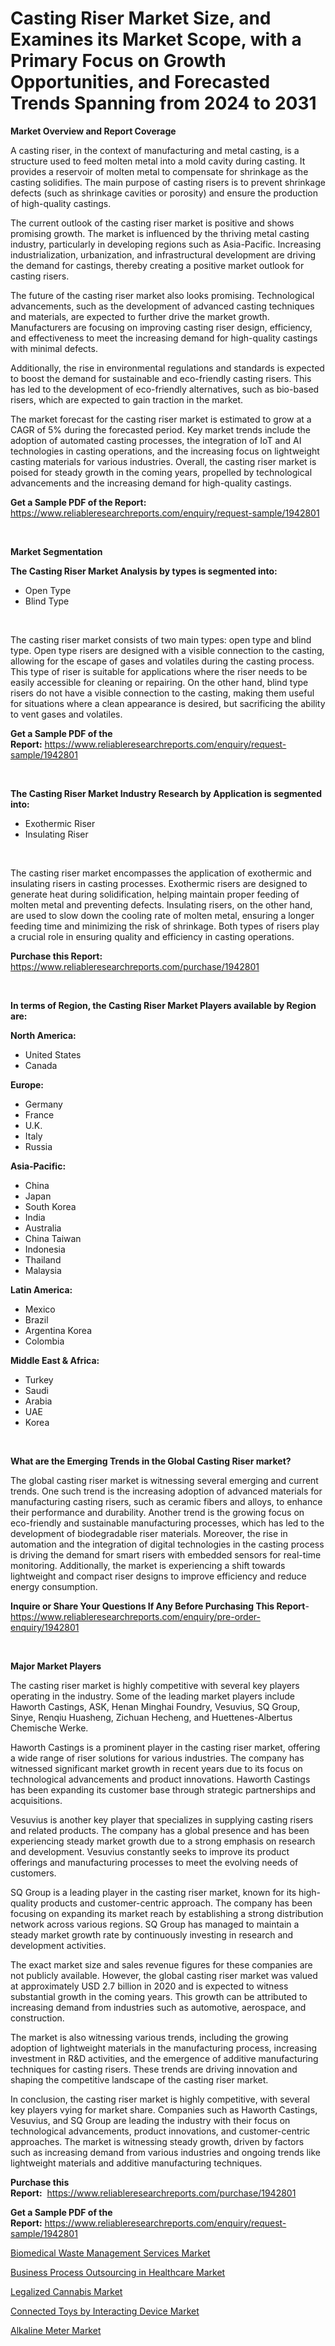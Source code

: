 <p><h1>Casting Riser Market Size, and Examines its Market Scope, with a Primary Focus on Growth Opportunities, and Forecasted Trends Spanning from 2024 to 2031</h1></p><p><strong>Market Overview and Report Coverage</strong></p>
<p><p>A casting riser, in the context of manufacturing and metal casting, is a structure used to feed molten metal into a mold cavity during casting. It provides a reservoir of molten metal to compensate for shrinkage as the casting solidifies. The main purpose of casting risers is to prevent shrinkage defects (such as shrinkage cavities or porosity) and ensure the production of high-quality castings.</p><p>The current outlook of the casting riser market is positive and shows promising growth. The market is influenced by the thriving metal casting industry, particularly in developing regions such as Asia-Pacific. Increasing industrialization, urbanization, and infrastructural development are driving the demand for castings, thereby creating a positive market outlook for casting risers.</p><p>The future of the casting riser market also looks promising. Technological advancements, such as the development of advanced casting techniques and materials, are expected to further drive the market growth. Manufacturers are focusing on improving casting riser design, efficiency, and effectiveness to meet the increasing demand for high-quality castings with minimal defects.</p><p>Additionally, the rise in environmental regulations and standards is expected to boost the demand for sustainable and eco-friendly casting risers. This has led to the development of eco-friendly alternatives, such as bio-based risers, which are expected to gain traction in the market.</p><p>The market forecast for the casting riser market is estimated to grow at a CAGR of 5% during the forecasted period. Key market trends include the adoption of automated casting processes, the integration of IoT and AI technologies in casting operations, and the increasing focus on lightweight casting materials for various industries. Overall, the casting riser market is poised for steady growth in the coming years, propelled by technological advancements and the increasing demand for high-quality castings.</p></p>
<p><strong>Get a Sample PDF of the Report:</strong> <a href="https://www.reliableresearchreports.com/enquiry/request-sample/1942801">https://www.reliableresearchreports.com/enquiry/request-sample/1942801</a></p>
<p>&nbsp;</p>
<p><strong>Market Segmentation</strong></p>
<p><strong>The Casting Riser Market Analysis by types is segmented into:</strong></p>
<p><ul><li>Open Type</li><li>Blind Type</li></ul></p>
<p>&nbsp;</p>
<p><p>The casting riser market consists of two main types: open type and blind type. Open type risers are designed with a visible connection to the casting, allowing for the escape of gases and volatiles during the casting process. This type of riser is suitable for applications where the riser needs to be easily accessible for cleaning or repairing. On the other hand, blind type risers do not have a visible connection to the casting, making them useful for situations where a clean appearance is desired, but sacrificing the ability to vent gases and volatiles.</p></p>
<p><strong>Get a Sample PDF of the Report:</strong>&nbsp;<a href="https://www.reliableresearchreports.com/enquiry/request-sample/1942801">https://www.reliableresearchreports.com/enquiry/request-sample/1942801</a></p>
<p>&nbsp;</p>
<p><strong>The Casting Riser Market Industry Research by Application is segmented into:</strong></p>
<p><ul><li>Exothermic Riser</li><li>Insulating Riser</li></ul></p>
<p>&nbsp;</p>
<p><p>The casting riser market encompasses the application of exothermic and insulating risers in casting processes. Exothermic risers are designed to generate heat during solidification, helping maintain proper feeding of molten metal and preventing defects. Insulating risers, on the other hand, are used to slow down the cooling rate of molten metal, ensuring a longer feeding time and minimizing the risk of shrinkage. Both types of risers play a crucial role in ensuring quality and efficiency in casting operations.</p></p>
<p><strong>Purchase this Report:</strong>&nbsp; <a href="https://www.reliableresearchreports.com/purchase/1942801">https://www.reliableresearchreports.com/purchase/1942801</a></p>
<p>&nbsp;</p>
<p><strong>In terms of Region, the Casting Riser Market Players available by Region are:</strong></p>
<p>
    <p> <strong> North America: </strong>
        <ul>
            <li>United States</li>
            <li>Canada</li>
        </ul>
        </p> 
    <p> <strong> Europe: </strong>
        <ul>
            <li>Germany</li>
            <li>France</li>
            <li>U.K.</li>
            <li>Italy</li>
            <li>Russia</li>
        </ul>
        </p> 
    <p> <strong> Asia-Pacific: </strong>
        <ul>
            <li>China</li>
            <li>Japan</li>
            <li>South Korea</li>
            <li>India</li>
            <li>Australia</li>
            <li>China Taiwan</li>
            <li>Indonesia</li>
            <li>Thailand</li>
            <li>Malaysia</li>
        </ul>
        </p> 
    <p> <strong> Latin America: </strong>
        <ul>
            <li>Mexico</li>
            <li>Brazil</li>
            <li>Argentina Korea</li>
            <li>Colombia</li>
        </ul>
        </p> 
    <p> <strong> Middle East & Africa: </strong>
        <ul>
            <li>Turkey</li>
            <li>Saudi</li>
            <li>Arabia</li>
            <li>UAE</li>
            <li>Korea</li>
        </ul>
    </p>
    </p>
<p>&nbsp;</p>
<p><strong>What are the Emerging Trends in the Global Casting Riser market?</strong></p>
<p><p>The global casting riser market is witnessing several emerging and current trends. One such trend is the increasing adoption of advanced materials for manufacturing casting risers, such as ceramic fibers and alloys, to enhance their performance and durability. Another trend is the growing focus on eco-friendly and sustainable manufacturing processes, which has led to the development of biodegradable riser materials. Moreover, the rise in automation and the integration of digital technologies in the casting process is driving the demand for smart risers with embedded sensors for real-time monitoring. Additionally, the market is experiencing a shift towards lightweight and compact riser designs to improve efficiency and reduce energy consumption.</p></p>
<p><strong>Inquire or Share Your Questions If Any Before Purchasing This Report</strong>- <a href="https://www.reliableresearchreports.com/enquiry/pre-order-enquiry/1942801">https://www.reliableresearchreports.com/enquiry/pre-order-enquiry/1942801</a></p>
<p>&nbsp;</p>
<p><strong>Major Market Players</strong></p>
<p><p>The casting riser market is highly competitive with several key players operating in the industry. Some of the leading market players include Haworth Castings, ASK, Henan Minghai Foundry, Vesuvius, SQ Group, Sinye, Renqiu Huasheng, Zichuan Hecheng, and Huettenes-Albertus Chemische Werke.</p><p>Haworth Castings is a prominent player in the casting riser market, offering a wide range of riser solutions for various industries. The company has witnessed significant market growth in recent years due to its focus on technological advancements and product innovations. Haworth Castings has been expanding its customer base through strategic partnerships and acquisitions.</p><p>Vesuvius is another key player that specializes in supplying casting risers and related products. The company has a global presence and has been experiencing steady market growth due to a strong emphasis on research and development. Vesuvius constantly seeks to improve its product offerings and manufacturing processes to meet the evolving needs of customers.</p><p>SQ Group is a leading player in the casting riser market, known for its high-quality products and customer-centric approach. The company has been focusing on expanding its market reach by establishing a strong distribution network across various regions. SQ Group has managed to maintain a steady market growth rate by continuously investing in research and development activities.</p><p>The exact market size and sales revenue figures for these companies are not publicly available. However, the global casting riser market was valued at approximately USD 2.7 billion in 2020 and is expected to witness substantial growth in the coming years. This growth can be attributed to increasing demand from industries such as automotive, aerospace, and construction.</p><p>The market is also witnessing various trends, including the growing adoption of lightweight materials in the manufacturing process, increasing investment in R&D activities, and the emergence of additive manufacturing techniques for casting risers. These trends are driving innovation and shaping the competitive landscape of the casting riser market.</p><p>In conclusion, the casting riser market is highly competitive, with several key players vying for market share. Companies such as Haworth Castings, Vesuvius, and SQ Group are leading the industry with their focus on technological advancements, product innovations, and customer-centric approaches. The market is witnessing steady growth, driven by factors such as increasing demand from various industries and ongoing trends like lightweight materials and additive manufacturing techniques.</p></p>
<p><strong>Purchase this Report:</strong>&nbsp;&nbsp;<a href="https://www.reliableresearchreports.com/purchase/1942801">https://www.reliableresearchreports.com/purchase/1942801</a></p>
<p></p>
<p><strong>Get a Sample PDF of the Report:</strong>&nbsp;<a href="https://www.reliableresearchreports.com/enquiry/request-sample/1942801">https://www.reliableresearchreports.com/enquiry/request-sample/1942801</a></p>
<p><p><a href="https://medium.com/@dorothybrooks53/biomedical-waste-management-services-market-size-market-outlook-and-market-forecast-2023-to-2030-211a82185e2d">Biomedical Waste Management Services Market</a></p><p><a href="https://medium.com/@dorothybrooks53/business-process-outsourcing-in-healthcare-market-report-reveals-the-latest-trends-and-growth-45b89ef7efb6">Business Process Outsourcing in Healthcare Market</a></p><p><a href="Your link will appear here after publishing.">Legalized Cannabis Market</a></p><p><a href="https://issuu.com/reportprime-2/docs/connected-toys-by-interacting-device-market-size-2">Connected Toys by Interacting Device Market</a></p><p><a href="https://github.com/PeterParrish5/Market-Research-Report-List-2/blob/main/alkaline-meter-market.md">Alkaline Meter Market</a></p></p>